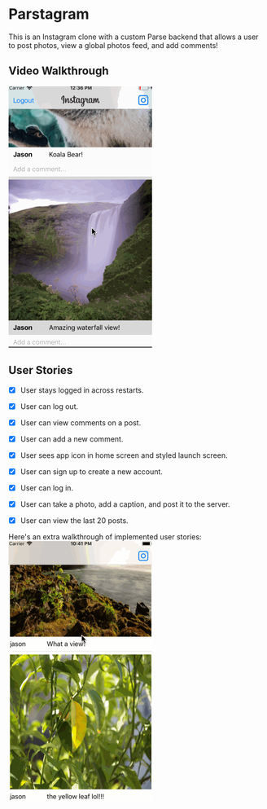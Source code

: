 # Parstagram 

This is an Instagram clone with a custom Parse backend that allows a user to post photos, view a global photos feed, and add comments!

## Video Walkthrough
<img src='gif2.gif' title='Video Walkthrough' width='' alt='Video Walkthrough' />

## User Stories

- [x] User stays logged in across restarts. 
- [x] User can log out. 
- [x] User can view comments on a post.  
- [x] User can add a new comment.  
- [x] User sees app icon in home screen and styled launch screen.  
- [x] User can sign up to create a new account.  
- [x] User can log in.
- [x] User can take a photo, add a caption, and post it to the server.  
- [x] User can view the last 20 posts.  


Here's an extra walkthrough of implemented user stories:
<img src='gif.gif' title='Video Walkthrough' width='' alt='Video Walkthrough' />
